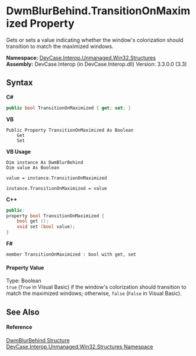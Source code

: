 # DwmBlurBehind.TransitionOnMaximized Property 
 

Gets or sets a value indicating whether the window's colorization should transition to match the maximized windows.

**Namespace:**&nbsp;<a href="N_DevCase_Interop_Unmanaged_Win32_Structures">DevCase.Interop.Unmanaged.Win32.Structures</a><br />**Assembly:**&nbsp;DevCase.Interop (in DevCase.Interop.dll) Version: 3.3.0.0 (3.3)

## Syntax

**C#**<br />
``` C#
public bool TransitionOnMaximized { get; set; }
```

**VB**<br />
``` VB
Public Property TransitionOnMaximized As Boolean
	Get
	Set
```

**VB Usage**<br />
``` VB Usage
Dim instance As DwmBlurBehind
Dim value As Boolean

value = instance.TransitionOnMaximized

instance.TransitionOnMaximized = value
```

**C++**<br />
``` C++
public:
property bool TransitionOnMaximized {
	bool get ();
	void set (bool value);
}
```

**F#**<br />
``` F#
member TransitionOnMaximized : bool with get, set

```


#### Property Value
Type: Boolean<br />`true` (`True` in Visual Basic) if the window's colorization should transition to match the maximized windows; otherwise, `false` (`False` in Visual Basic).

## See Also


#### Reference
<a href="T_DevCase_Interop_Unmanaged_Win32_Structures_DwmBlurBehind">DwmBlurBehind Structure</a><br /><a href="N_DevCase_Interop_Unmanaged_Win32_Structures">DevCase.Interop.Unmanaged.Win32.Structures Namespace</a><br />